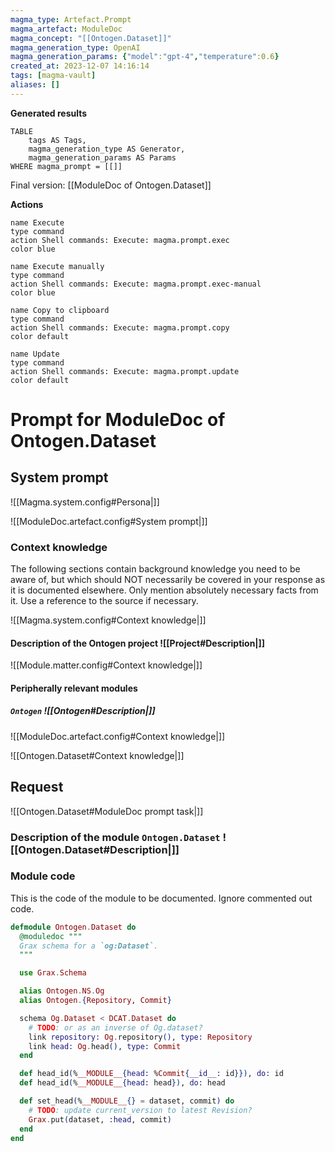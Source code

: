 ```yaml
---
magma_type: Artefact.Prompt
magma_artefact: ModuleDoc
magma_concept: "[[Ontogen.Dataset]]"
magma_generation_type: OpenAI
magma_generation_params: {"model":"gpt-4","temperature":0.6}
created_at: 2023-12-07 14:16:14
tags: [magma-vault]
aliases: []
---
```


**Generated results**

```dataview
TABLE
	tags AS Tags,
	magma_generation_type AS Generator,
	magma_generation_params AS Params
WHERE magma_prompt = [[]]
```

Final version: [[ModuleDoc of Ontogen.Dataset]]

**Actions**

```button
name Execute
type command
action Shell commands: Execute: magma.prompt.exec
color blue
```
```button
name Execute manually
type command
action Shell commands: Execute: magma.prompt.exec-manual
color blue
```
```button
name Copy to clipboard
type command
action Shell commands: Execute: magma.prompt.copy
color default
```
```button
name Update
type command
action Shell commands: Execute: magma.prompt.update
color default
```

# Prompt for ModuleDoc of Ontogen.Dataset

## System prompt

![[Magma.system.config#Persona|]]

![[ModuleDoc.artefact.config#System prompt|]]

### Context knowledge

The following sections contain background knowledge you need to be aware of, but which should NOT necessarily be covered in your response as it is documented elsewhere. Only mention absolutely necessary facts from it. Use a reference to the source if necessary.

![[Magma.system.config#Context knowledge|]]

#### Description of the Ontogen project ![[Project#Description|]]

![[Module.matter.config#Context knowledge|]]

#### Peripherally relevant modules

##### `Ontogen` ![[Ontogen#Description|]]

![[ModuleDoc.artefact.config#Context knowledge|]]

![[Ontogen.Dataset#Context knowledge|]]


## Request

![[Ontogen.Dataset#ModuleDoc prompt task|]]

### Description of the module `Ontogen.Dataset` ![[Ontogen.Dataset#Description|]]

### Module code

This is the code of the module to be documented. Ignore commented out code.

```elixir
defmodule Ontogen.Dataset do
  @moduledoc """
  Grax schema for a `og:Dataset`.
  """

  use Grax.Schema

  alias Ontogen.NS.Og
  alias Ontogen.{Repository, Commit}

  schema Og.Dataset < DCAT.Dataset do
    # TODO: or as an inverse of Og.dataset?
    link repository: Og.repository(), type: Repository
    link head: Og.head(), type: Commit
  end

  def head_id(%__MODULE__{head: %Commit{__id__: id}}), do: id
  def head_id(%__MODULE__{head: head}), do: head

  def set_head(%__MODULE__{} = dataset, commit) do
    # TODO: update current_version to latest Revision?
    Grax.put(dataset, :head, commit)
  end
end

```
